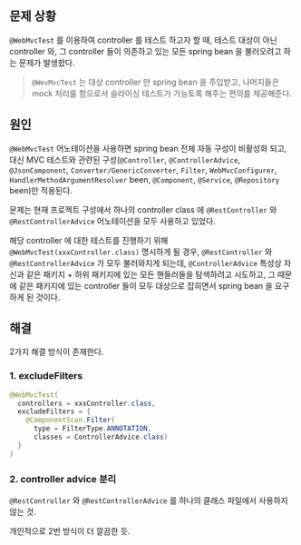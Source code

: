 ## 문제 상황

`@WebMvcTest` 를 이용하여 controller 를 테스트 하고자 할 때, 테스트 대상이 아닌 controller 와, 그 controller 들이 의존하고 있는 모든 spring bean 을 불러오려고 하는 문제가 발생핬다.

> `@WevMvcTest` 는 대상 controller 만 spring bean 을 주입받고, 나머지들은 mock 처리를 함으로서 슬라이싱 테스트가 가능토록 해주는 편의를 제공해준다.

## 원인
`@WebMvcTest` 어노테이션을 사용하면 spring bean 전체 자동 구성이 비활성화 되고,
대신 MVC 테스트와 관련된 구성(`@Controller`, `@ControllerAdvice`, `@JsonComponent`, `Converter/GenericConverter`, `Filter`, `WebMvcConfigurer`,  `HandlerMethodArgumentResolver` been, `@Component`, `@Service`, `@Repository` been)만 적용된다.

문제는 현재 프로젝트 구성에서 하나의 controller class 에 `@RestController` 와 `@RestControllerAdvice` 어노테이션을 모두 사용하고 있었다. 

해당 controller 에 대한 테스트를 진행하기 위해 `@WebMvcTest(xxxController.class)` 명시하게 될 경우, `@RestController` 와 `@RestControllerAdvice` 가 모두 불러와지게 되는데, `@ControllerAdvice` 특성상 자신과 같은 패키지 + 하위 패키지에 있는 모든 핸들러들을 탐색하려고 시도하고, 그 때문에 같은 패키지에 있는 controller 들이 모두 대상으로 잡히면서 spring bean 을 요구하게 된 것이다.

## 해결

2가지 해결 방식이 존재한다.

### 1. excludeFilters

```java
@WebMvcTest(
  controllers = xxxController.class, 
  excludeFilters = { 
    @ComponentScan.Filter(
      type = FilterType.ANNOTATION, 
      classes = ControllerAdvice.class) 
  }
)
```

### 2. controller advice 분리

`@RestController` 와 `@RestControllerAdvice` 를 하나의 클래스 파일에서 사용하지 않는 것.

개인적으로 2번 방식이 더 깔끔한 듯.